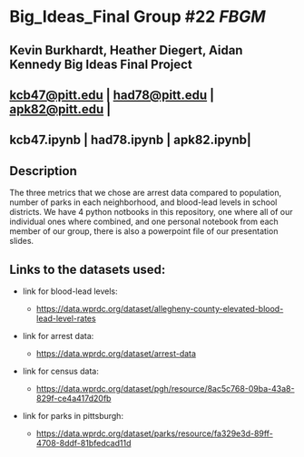 # Big_Ideas_Final Group #22 *FBGM*

Kevin Burkhardt, Heather Diegert, Aidan Kennedy Big Ideas Final Project
---

kcb47@pitt.edu | had78@pitt.edu | apk82@pitt.edu | 
---
kcb47.ipynb    | had78.ipynb    | apk82.ipynb|
---

## Description
The three metrics that we chose are arrest data compared to population, number of parks in each neighborhood, and blood-lead levels in school districts.
We have 4 python notbooks in this repository, one where all of our individual ones where combined, and one personal notebook from each member of our group, there is also a powerpoint file of our presentation slides.

## Links to the datasets used:
* link for blood-lead levels:
  * https://data.wprdc.org/dataset/allegheny-county-elevated-blood-lead-level-rates

* link for arrest data:
  * https://data.wprdc.org/dataset/arrest-data

* link for census data:
  * https://data.wprdc.org/dataset/pgh/resource/8ac5c768-09ba-43a8-829f-ce4a417d20fb

* link for parks in pittsburgh:
  * https://data.wprdc.org/dataset/parks/resource/fa329e3d-89ff-4708-8ddf-81bfedcad11d
